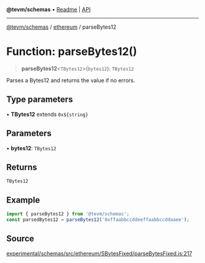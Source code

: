 **@tevm/schemas** • [Readme](../../README.md) \| [API](../../modules.md)

***

[@tevm/schemas](../../README.md) / [ethereum](../README.md) / parseBytes12

# Function: parseBytes12()

> **parseBytes12**\<`TBytes12`\>(`bytes12`): `TBytes12`

Parses a Bytes12 and returns the value if no errors.

## Type parameters

• **TBytes12** extends ```0x${string}```

## Parameters

• **bytes12**: `TBytes12`

## Returns

`TBytes12`

## Example

```ts
import { parseBytes12 } from '@tevm/schemas';
const parsedBytes12 = parseBytes12('0xffaabbccddeeffaabbccddaaee');
```

## Source

[experimental/schemas/src/ethereum/SBytesFixed/parseBytesFixed.js:217](https://github.com/evmts/tevm-monorepo/blob/main/experimental/schemas/src/ethereum/SBytesFixed/parseBytesFixed.js#L217)
